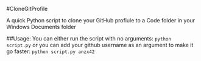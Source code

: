 #CloneGitProfile

A quick Python script to clone your GitHub profiule to a Code folder in your Windows Documents folder

##Usage:
You can either run the script with no arguments:
``python script.py``
or you can add your github username as an argument to make it go faster:
``python script.py anzx42``